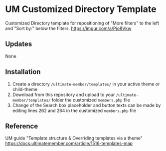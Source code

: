 # UM Customized Directory Template
Customized Directory template for repositioning of "More filters" to the left and "Sort by:" below the filters.
https://imgur.com/a/Pjo8Vkw

## Updates ##
None

## Installation ##
1. Create a directory ```/ultimate-member/templates/``` in your active theme or child-theme 
2. Download from this repository and upload to your ```/ultimate-member/templates/``` folder the customized ```members.php``` file
3. Change of the Search box placeholder and button texts can be made by editing lines 262 and 264 in the customized ```members.php``` file

## Reference ##
UM guide "Template structure & Overriding templates via a theme" https://docs.ultimatemember.com/article/1516-templates-map
